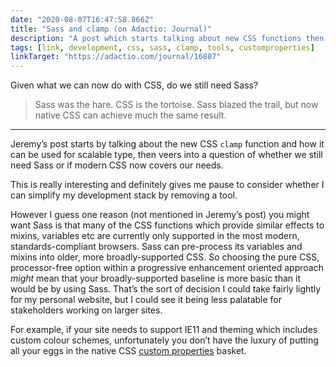```yaml
---
date: "2020-08-07T16:47:58.866Z"
title: "Sass and clamp (on Adactio: Journal)"
description: "A post which starts talking about new CSS functions then veers into questioning whether we still need Sass"
tags: [link, development, css, sass, clamp, tools, customproperties]
linkTarget: "https://adactio.com/journal/16887"
---
```

Given what we can now do with CSS, do we still need Sass?

> Sass was the hare. CSS is the tortoise. Sass blazed the trail, but now native CSS can achieve much the same result.
---

Jeremy’s post starts by talking about the new CSS `clamp` function and how it can be used for scalable type, then veers into a question of whether we still need Sass or if modern CSS now covers our needs.

This is really interesting and definitely gives me pause to consider whether I can simplify my development stack by removing a tool.

However I guess one reason (not mentioned in Jeremy’s post) you might want Sass is that many of the CSS functions which provide similar effects to mixins, variables etc are currently only supported in the most modern, standards-compliant browsers. Sass can pre-process its variables and mixins into older, more broadly-supported CSS. So choosing the pure CSS, processor-free option within a progressive enhancement oriented approach _might_ mean that your broadly-supported baseline is more basic than it would be by using Sass. That’s the sort of decision I could take fairly lightly for my personal website, but I could see it being less palatable for stakeholders working on larger sites. 

For example, if your site needs to support IE11 and theming which includes custom colour schemes, unfortunately you don’t have the luxury of putting all your eggs in the native CSS [custom properties](https://caniuse.com/#search=custom%20properties) basket.
